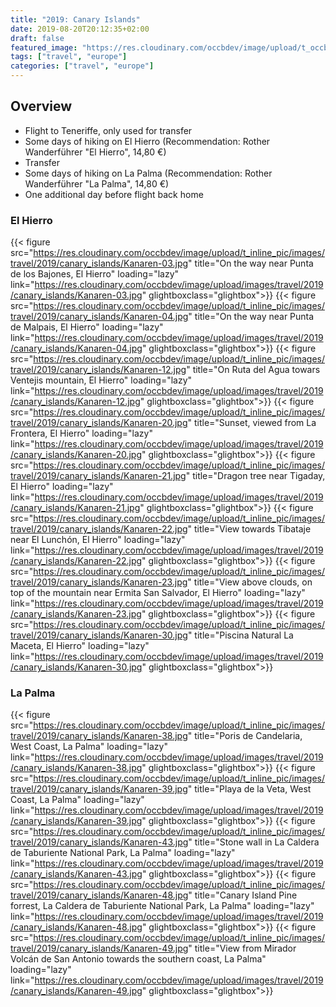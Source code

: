 ```yaml
---
title: "2019: Canary Islands"
date: 2019-08-20T20:12:35+02:00
draft: false
featured_image: "https://res.cloudinary.com/occbdev/image/upload/t_occbdev_gallery_teaser/images/travel/2019/canary_islands/Kanaren-21.jpg"
tags: ["travel", "europe"]
categories: ["travel", "europe"]
---
```


## Overview

* Flight to Teneriffe, only used for transfer
* Some days of hiking on El Hierro (Recommendation: Rother Wanderführer "El Hierro", 14,80 €)
* Transfer
* Some days of hiking on La Palma (Recommendation: Rother Wanderführer "La Palma", 14,80 €)
* One additional day before flight back home

### El Hierro

{{< figure src="https://res.cloudinary.com/occbdev/image/upload/t_inline_pic/images/travel/2019/canary_islands/Kanaren-03.jpg" title="On the way near Punta de los Bajones, El Hierro" loading="lazy" link="https://res.cloudinary.com/occbdev/image/upload/images/travel/2019/canary_islands/Kanaren-03.jpg" glightboxclass="glightbox">}}
{{< figure src="https://res.cloudinary.com/occbdev/image/upload/t_inline_pic/images/travel/2019/canary_islands/Kanaren-04.jpg" title="On the way near Punta de Malpais, El Hierro" loading="lazy" link="https://res.cloudinary.com/occbdev/image/upload/images/travel/2019/canary_islands/Kanaren-04.jpg" glightboxclass="glightbox">}}
{{< figure src="https://res.cloudinary.com/occbdev/image/upload/t_inline_pic/images/travel/2019/canary_islands/Kanaren-12.jpg" title="On Ruta del Agua towars Ventejis mountain, El Hierro" loading="lazy" link="https://res.cloudinary.com/occbdev/image/upload/images/travel/2019/canary_islands/Kanaren-12.jpg" glightboxclass="glightbox">}}
{{< figure src="https://res.cloudinary.com/occbdev/image/upload/t_inline_pic/images/travel/2019/canary_islands/Kanaren-20.jpg" title="Sunset, viewed from La Frontera, El Hierro" loading="lazy" link="https://res.cloudinary.com/occbdev/image/upload/images/travel/2019/canary_islands/Kanaren-20.jpg" glightboxclass="glightbox">}}
{{< figure src="https://res.cloudinary.com/occbdev/image/upload/t_inline_pic/images/travel/2019/canary_islands/Kanaren-21.jpg" title="Dragon tree near Tigaday, El Hierro" loading="lazy" link="https://res.cloudinary.com/occbdev/image/upload/images/travel/2019/canary_islands/Kanaren-21.jpg" glightboxclass="glightbox">}}
{{< figure src="https://res.cloudinary.com/occbdev/image/upload/t_inline_pic/images/travel/2019/canary_islands/Kanaren-22.jpg" title="View towards Tibataje near El Lunchón, El Hierro" loading="lazy" link="https://res.cloudinary.com/occbdev/image/upload/images/travel/2019/canary_islands/Kanaren-22.jpg" glightboxclass="glightbox">}}
{{< figure src="https://res.cloudinary.com/occbdev/image/upload/t_inline_pic/images/travel/2019/canary_islands/Kanaren-23.jpg" title="View above clouds, on top of the mountain near Ermita San Salvador, El Hierro" loading="lazy" link="https://res.cloudinary.com/occbdev/image/upload/images/travel/2019/canary_islands/Kanaren-23.jpg" glightboxclass="glightbox">}}
{{< figure src="https://res.cloudinary.com/occbdev/image/upload/t_inline_pic/images/travel/2019/canary_islands/Kanaren-30.jpg" title="Piscina Natural La Maceta, El Hierro" loading="lazy" link="https://res.cloudinary.com/occbdev/image/upload/images/travel/2019/canary_islands/Kanaren-30.jpg" glightboxclass="glightbox">}}

### La Palma

{{< figure src="https://res.cloudinary.com/occbdev/image/upload/t_inline_pic/images/travel/2019/canary_islands/Kanaren-38.jpg" title="Poris de Candelaria, West Coast, La Palma" loading="lazy" link="https://res.cloudinary.com/occbdev/image/upload/images/travel/2019/canary_islands/Kanaren-38.jpg" glightboxclass="glightbox">}}
{{< figure src="https://res.cloudinary.com/occbdev/image/upload/t_inline_pic/images/travel/2019/canary_islands/Kanaren-39.jpg" title="Playa de la Veta, West Coast, La Palma" loading="lazy" link="https://res.cloudinary.com/occbdev/image/upload/images/travel/2019/canary_islands/Kanaren-39.jpg" glightboxclass="glightbox">}}
{{< figure src="https://res.cloudinary.com/occbdev/image/upload/t_inline_pic/images/travel/2019/canary_islands/Kanaren-43.jpg" title="Stone wall in La Caldera de Taburiente National Park, La Palma" loading="lazy" link="https://res.cloudinary.com/occbdev/image/upload/images/travel/2019/canary_islands/Kanaren-43.jpg" glightboxclass="glightbox">}}
{{< figure src="https://res.cloudinary.com/occbdev/image/upload/t_inline_pic/images/travel/2019/canary_islands/Kanaren-48.jpg" title="Canary Island Pine forrest, La Caldera de Taburiente National Park, La Palma" loading="lazy" link="https://res.cloudinary.com/occbdev/image/upload/images/travel/2019/canary_islands/Kanaren-48.jpg" glightboxclass="glightbox">}}
{{< figure src="https://res.cloudinary.com/occbdev/image/upload/t_inline_pic/images/travel/2019/canary_islands/Kanaren-49.jpg" title="View from Mirador Volcán de San Antonio towards the southern coast, La Palma" loading="lazy" link="https://res.cloudinary.com/occbdev/image/upload/images/travel/2019/canary_islands/Kanaren-49.jpg" glightboxclass="glightbox">}}
